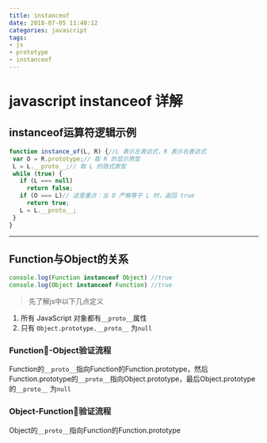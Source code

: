 ```yaml
---
title: instanceof
date: 2018-07-05 11:40:12
categories: javascript
tags: 
- js
- prototype
- instanceof
---
```

# javascript instanceof 详解

## instanceof运算符逻辑示例

```js
function instance_of(L, R) {//L 表示左表达式，R 表示右表达式
 var O = R.prototype;// 取 R 的显示原型
 L = L.__proto__;// 取 L 的隐式原型
 while (true) {
   if (L === null)
     return false;
   if (O === L)// 这里重点：当 O 严格等于 L 时，返回 true
     return true;
   L = L.__proto__;
 }
}
```

---

## Function与Object的关系

```js
console.log(Function instanceof Object) //true
console.log(Object instanceof Function) //true
```

> 先了解js中以下几点定义

1. 所有 JavaScript 对象都有`__proto__`属性
2. 只有 `Object.prototype.__proto__` 为`null`

### Function-Object验证流程

Function的`__proto__`指向Function的Function.prototype，然后Function.prototype的`__proto__`指向Object.prototype，最后Object.prototype的`__proto__` 为`null`

### Object-Function验证流程

Object的`__proto__`指向Function的Function.prototype